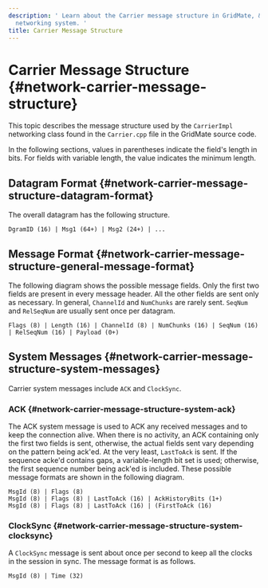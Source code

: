```yaml
---
description: ' Learn about the Carrier message structure in GridMate, &ALYlong;''s
  networking system. '
title: Carrier Message Structure
---
```

# Carrier Message Structure {#network-carrier-message-structure}

This topic describes the message structure used by the `CarrierImpl` networking class found in the `Carrier.cpp` file in the GridMate source code\.

In the following sections, values in parentheses indicate the field's length in bits\. For fields with variable length, the value indicates the minimum length\.

## Datagram Format {#network-carrier-message-structure-datagram-format}

The overall datagram has the following structure\.

```
DgramID (16) | Msg1 (64+) | Msg2 (24+) | ...
```

## Message Format {#network-carrier-message-structure-general-message-format}

The following diagram shows the possible message fields\. Only the first two fields are present in every message header\. All the other fields are sent only as necessary\. In general, `ChannelId` and `NumChunks` are rarely sent\. `SeqNum` and `RelSeqNum` are usually sent once per datagram\.

```
Flags (8) | Length (16) | ChannelId (8) | NumChunks (16) | SeqNum (16) | RelSeqNum (16) | Payload (0+)
```

## System Messages {#network-carrier-message-structure-system-messages}

Carrier system messages include `ACK` and `ClockSync`\.

### ACK {#network-carrier-message-structure-system-ack}

The ACK system message is used to ACK any received messages and to keep the connection alive\. When there is no activity, an ACK containing only the first two fields is sent, otherwise, the actual fields sent vary depending on the pattern being ack'ed\. At the very least, `LastToAck` is sent\. If the sequence acke'd contains gaps, a variable\-length bit set is used; otherwise, the first sequence number being ack'ed is included\. These possible message formats are shown in the following diagram\.

```
MsgId (8) | Flags (8)
MsgId (8) | Flags (8) | LastToAck (16) | AckHistoryBits (1+)
MsgId (8) | Flags (8) | LastToAck (16) | (FirstToAck (16)
```

### ClockSync {#network-carrier-message-structure-system-clocksync}

A `ClockSync` message is sent about once per second to keep all the clocks in the session in sync\. The message format is as follows\.

```
MsgId (8) | Time (32)
```